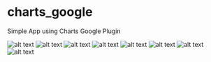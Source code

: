 # charts_google

Simple App using Charts Google Plugin

![alt text](https://github.com/WevertonCouto/Charts-Google-Flutter/blob/master/img/img%20(1).jpeg)
![alt text](https://github.com/WevertonCouto/Charts-Google-Flutter/blob/master/img/img%20(10).jpeg)
![alt text](https://github.com/WevertonCouto/Charts-Google-Flutter/blob/master/img/img%20(11).jpeg)
![alt text](https://github.com/WevertonCouto/Charts-Google-Flutter/blob/master/img/img%20(2).jpeg)
![alt text](https://github.com/WevertonCouto/Charts-Google-Flutter/blob/master/img/img%20(3).jpeg)
![alt text](https://github.com/WevertonCouto/Charts-Google-Flutter/blob/master/img/img%20(4).jpeg)
![alt text](https://github.com/WevertonCouto/Charts-Google-Flutter/blob/master/img/img%20(5).jpeg)
![alt text](https://github.com/WevertonCouto/Charts-Google-Flutter/blob/master/img/img%20(6).jpeg)
